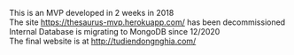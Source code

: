 This is an MVP developed in 2 weeks in 2018 <br />
The site https://thesaurus-mvp.herokuapp.com/ has been decommissioned <br />
Internal Database is migrating to MongoDB since 12/2020 <br />
The final website is at http://tudiendongnghia.com/
